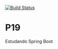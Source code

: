 [![Build Status](https://travis-ci.org/jardeldantas/P19.svg?branch=master)](https://travis-ci.org/jardeldantas/P19)

# P19
Estudando Spring Boot
